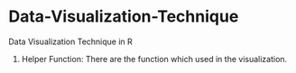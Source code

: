 # Data-Visualization-Technique
Data Visualization Technique in R 

1. Helper Function: There are the function which used in the visualization.
